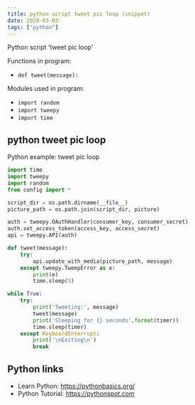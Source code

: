 ```yaml
---
title: python script tweet pic loop (snippet)
date: 2020-03-03
tags: ["python"]
---
```

Python script 'tweet pic loop'

Functions in program: 
* `def tweet(message):`

Modules used in program: 
* `import random`
* `import tweepy`
* `import time`

## python tweet pic loop

Python example: tweet pic loop

```python
import time
import tweepy
import random
from config import *

script_dir = os.path.dirname(__file__)
picture_path = os.path.join(script_dir, picture)

auth = tweepy.OAuthHandler(consumer_key, consumer_secret)
auth.set_access_token(access_key, access_secret)
api = tweepy.API(auth)

def tweet(message):
    try:
        api.update_with_media(picture_path, message)
    except tweepy.TweepError as e:
        print(e)
        time.sleep(5)

while True:
    try:
        print('Tweeting:', message)
        tweet(message)
        print('Sleeping for {} seconds'.format(timer))
        time.sleep(timer)
    except KeyboardInterrupt:
        print('\nExiting\n')
        break


```

## Python links

- Learn Python: https://pythonbasics.org/
- Python Tutorial: https://pythonspot.com
